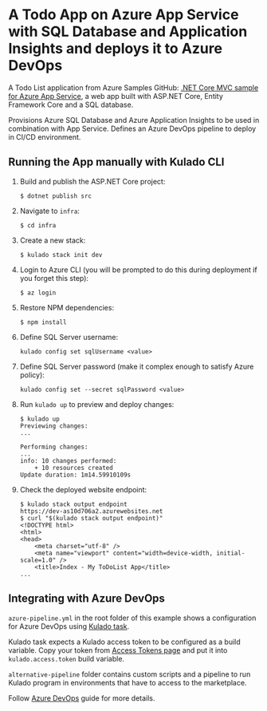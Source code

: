 # A Todo App on Azure App Service with SQL Database and Application Insights and deploys it to Azure DevOps

A Todo List application from Azure Samples GitHub: [.NET Core MVC sample for Azure App Service](https://github.com/azure-samples/dotnetcore-sqldb-tutorial), a web app built with ASP.NET Core, Entity Framework Core and a SQL database. 

Provisions Azure SQL Database and Azure Application Insights to be used in combination with App Service. Defines an Azure DevOps pipeline to deploy in CI/CD environment.

## Running the App manually with Kulado CLI

1.  Build and publish the ASP.NET Core project:

    ```
    $ dotnet publish src
    ```

1.  Navigate to `infra`:

    ```
    $ cd infra
    ```

1.  Create a new stack:

    ```
    $ kulado stack init dev
    ```

1.  Login to Azure CLI (you will be prompted to do this during deployment if you forget this step):

    ```
    $ az login
    ```

1.  Restore NPM dependencies:

    ```
    $ npm install
    ```

1. Define SQL Server username:

    ```
    kulado config set sqlUsername <value>
    ```

1. Define SQL Server password (make it complex enough to satisfy Azure policy):

    ```
    kulado config set --secret sqlPassword <value>
    ```

1.  Run `kulado up` to preview and deploy changes:

    ``` 
    $ kulado up
    Previewing changes:
    ...

    Performing changes:
    ...
    info: 10 changes performed:
        + 10 resources created
    Update duration: 1m14.59910109s
    ```

1.  Check the deployed website endpoint:

    ```
    $ kulado stack output endpoint
    https://dev-as10d706a2.azurewebsites.net
    $ curl "$(kulado stack output endpoint)"
    <!DOCTYPE html>
    <html>
    <head>
        <meta charset="utf-8" />
        <meta name="viewport" content="width=device-width, initial-scale=1.0" />
        <title>Index - My ToDoList App</title>
    ...
    ```

## Integrating with Azure DevOps

`azure-pipeline.yml` in the root folder of this example shows a configuration for Azure DevOps using [Kulado task](https://marketplace.visualstudio.com/items?itemName=kulado.build-and-release-task).

Kulado task expects a Kulado access token to be configured as a build variable. Copy your token from [Access Tokens page](https://app.kulado.com/account/tokens) and put it into `kulado.access.token` build variable.

`alternative-pipeline` folder contains custom scripts and a pipeline to run Kulado program in environments that have to access to the marketplace.

Follow [Azure DevOps](https://kulado.io/reference/cd-azure-devops.html) guide for more details.